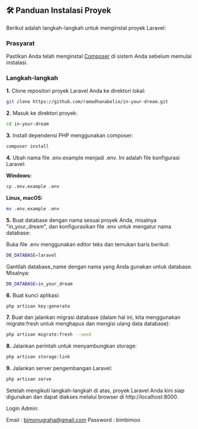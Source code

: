 ## 🛠️ Panduan Instalasi Proyek

Berikut adalah langkah-langkah untuk menginstal proyek Laravel:

### Prasyarat

Pastikan Anda telah menginstal [Composer](https://getcomposer.org/) di sistem Anda sebelum memulai instalasi.

### Langkah-langkah

**1.** Clone repositori proyek Laravel Anda ke direktori lokal:

```bash
git clone https://github.com/ramadhanabelio/in-your-dream.git
```

**2.** Masuk ke direktori proyek:

```bash
cd in-your-dream
```

**3.** Install dependensi PHP menggunakan composer:

```bash
composer install
```

**4.** Ubah nama file .env.example menjadi .env. Ini adalah file konfigurasi Laravel:

**Windows:**

```bash
cp .env.example .env
```

**Linux, macOS:**

```bash
mv .env.example .env
```

**5.** Buat database dengan nama sesuai proyek Anda, misalnya "in_your_dream", dan konfigurasikan file .env untuk mengatur nama database:

Buka file .env menggunakan editor teks dan temukan baris berikut:

```bash
DB_DATABASE=laravel
```

Gantilah database_name dengan nama yang Anda gunakan untuk database. Misalnya:

```bash
DB_DATABASE=in_your_dream
```

**6.** Buat kunci aplikasi:

```bash
php artisan key:generate
```

**7.** Buat dan jalankan migrasi database (dalam hal ini, kita menggunakan migrate:fresh untuk menghapus dan mengisi ulang data database):

```bash
php artisan migrate:fresh --seed
```

**8.** Jalankan perintah untuk menyambungkan storage:

```bash
php artisan storage:link
```

**9.** Jalankan server pengembangan Laravel:

```bash
php artisan serve
```

Setelah mengikuti langkah-langkah di atas, proyek Laravel Anda kini siap digunakan dan dapat diakses melalui browser di http://localhost:8000.

Login Admin:

Email : bimonugraha@gmail.com
Password : bimbimoo

